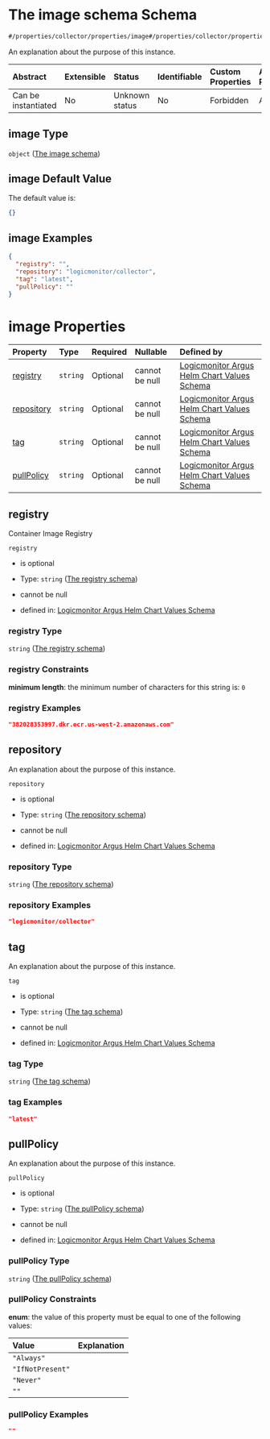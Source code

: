 # The image schema Schema

```txt
#/properties/collector/properties/image#/properties/collector/properties/image
```

An explanation about the purpose of this instance.

| Abstract            | Extensible | Status         | Identifiable | Custom Properties | Additional Properties | Access Restrictions | Defined In                                                        |
| :------------------ | :--------- | :------------- | :----------- | :---------------- | :-------------------- | :------------------ | :---------------------------------------------------------------- |
| Can be instantiated | No         | Unknown status | No           | Forbidden         | Allowed               | none                | [values.schema.json\*](values.schema.json "open original schema") |

## image Type

`object` ([The image schema](values-properties-the-collector-schema-properties-the-image-schema.md))

## image Default Value

The default value is:

```json
{}
```

## image Examples

```json
{
  "registry": "",
  "repository": "logicmonitor/collector",
  "tag": "latest",
  "pullPolicy": ""
}
```

# image Properties

| Property                  | Type     | Required | Nullable       | Defined by                                                                                                                                                                                                                                                                         |
| :------------------------ | :------- | :------- | :------------- | :--------------------------------------------------------------------------------------------------------------------------------------------------------------------------------------------------------------------------------------------------------------------------------- |
| [registry](#registry)     | `string` | Optional | cannot be null | [Logicmonitor Argus Helm Chart Values Schema](values-properties-the-collector-schema-properties-the-image-schema-properties-the-registry-schema.md "#/properties/collector/properties/image/properties/registry#/properties/collector/properties/image/properties/registry")       |
| [repository](#repository) | `string` | Optional | cannot be null | [Logicmonitor Argus Helm Chart Values Schema](values-properties-the-collector-schema-properties-the-image-schema-properties-the-repository-schema.md "#/properties/collector/properties/image/properties/repository#/properties/collector/properties/image/properties/repository") |
| [tag](#tag)               | `string` | Optional | cannot be null | [Logicmonitor Argus Helm Chart Values Schema](values-properties-the-collector-schema-properties-the-image-schema-properties-the-tag-schema.md "#/properties/collector/properties/image/properties/tag#/properties/collector/properties/image/properties/tag")                      |
| [pullPolicy](#pullpolicy) | `string` | Optional | cannot be null | [Logicmonitor Argus Helm Chart Values Schema](values-properties-the-collector-schema-properties-the-image-schema-properties-the-pullpolicy-schema.md "#/properties/collector/properties/image/properties/pullPolicy#/properties/collector/properties/image/properties/pullPolicy") |

## registry

Container Image Registry

`registry`

*   is optional

*   Type: `string` ([The registry schema](values-properties-the-collector-schema-properties-the-image-schema-properties-the-registry-schema.md))

*   cannot be null

*   defined in: [Logicmonitor Argus Helm Chart Values Schema](values-properties-the-collector-schema-properties-the-image-schema-properties-the-registry-schema.md "#/properties/collector/properties/image/properties/registry#/properties/collector/properties/image/properties/registry")

### registry Type

`string` ([The registry schema](values-properties-the-collector-schema-properties-the-image-schema-properties-the-registry-schema.md))

### registry Constraints

**minimum length**: the minimum number of characters for this string is: `0`

### registry Examples

```json
"382028353997.dkr.ecr.us-west-2.amazonaws.com"
```

## repository

An explanation about the purpose of this instance.

`repository`

*   is optional

*   Type: `string` ([The repository schema](values-properties-the-collector-schema-properties-the-image-schema-properties-the-repository-schema.md))

*   cannot be null

*   defined in: [Logicmonitor Argus Helm Chart Values Schema](values-properties-the-collector-schema-properties-the-image-schema-properties-the-repository-schema.md "#/properties/collector/properties/image/properties/repository#/properties/collector/properties/image/properties/repository")

### repository Type

`string` ([The repository schema](values-properties-the-collector-schema-properties-the-image-schema-properties-the-repository-schema.md))

### repository Examples

```json
"logicmonitor/collector"
```

## tag

An explanation about the purpose of this instance.

`tag`

*   is optional

*   Type: `string` ([The tag schema](values-properties-the-collector-schema-properties-the-image-schema-properties-the-tag-schema.md))

*   cannot be null

*   defined in: [Logicmonitor Argus Helm Chart Values Schema](values-properties-the-collector-schema-properties-the-image-schema-properties-the-tag-schema.md "#/properties/collector/properties/image/properties/tag#/properties/collector/properties/image/properties/tag")

### tag Type

`string` ([The tag schema](values-properties-the-collector-schema-properties-the-image-schema-properties-the-tag-schema.md))

### tag Examples

```json
"latest"
```

## pullPolicy

An explanation about the purpose of this instance.

`pullPolicy`

*   is optional

*   Type: `string` ([The pullPolicy schema](values-properties-the-collector-schema-properties-the-image-schema-properties-the-pullpolicy-schema.md))

*   cannot be null

*   defined in: [Logicmonitor Argus Helm Chart Values Schema](values-properties-the-collector-schema-properties-the-image-schema-properties-the-pullpolicy-schema.md "#/properties/collector/properties/image/properties/pullPolicy#/properties/collector/properties/image/properties/pullPolicy")

### pullPolicy Type

`string` ([The pullPolicy schema](values-properties-the-collector-schema-properties-the-image-schema-properties-the-pullpolicy-schema.md))

### pullPolicy Constraints

**enum**: the value of this property must be equal to one of the following values:

| Value            | Explanation |
| :--------------- | :---------- |
| `"Always"`       |             |
| `"IfNotPresent"` |             |
| `"Never"`        |             |
| `""`             |             |

### pullPolicy Examples

```json
""
```
